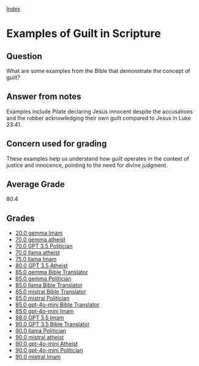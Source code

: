 
[Index](../index.md)
# Examples of Guilt in Scripture
## Question
What are some examples from the Bible that demonstrate the concept of guilt?

## Answer from notes
Examples include Pilate declaring Jesus innocent despite the accusations and the robber acknowledging their own guilt compared to Jesus in Luke 23:41.

## Concern used for grading
These examples help us understand how guilt operates in the context of justice and innocence, pointing to the need for divine judgment.

## Average Grade
80.4

## Grades
 * [20.0 gemma Imam](../answers/gemma_Imam/Examples_of_Guilt_in_Scripture.md)
 * [70.0 gemma atheist](../answers/gemma_atheist/Examples_of_Guilt_in_Scripture.md)
 * [70.0 GPT 3.5 Politician](../answers/GPT_3.5_Politician/Examples_of_Guilt_in_Scripture.md)
 * [70.0 llama atheist](../answers/llama_atheist/Examples_of_Guilt_in_Scripture.md)
 * [75.0 llama Imam](../answers/llama_Imam/Examples_of_Guilt_in_Scripture.md)
 * [80.0 GPT 3.5 Atheist](../answers/GPT_3.5_Atheist/Examples_of_Guilt_in_Scripture.md)
 * [85.0 gemma Bible Translator](../answers/gemma_Bible_Translator/Examples_of_Guilt_in_Scripture.md)
 * [85.0 gemma Politician](../answers/gemma_Politician/Examples_of_Guilt_in_Scripture.md)
 * [85.0 llama Bible Translator](../answers/llama_Bible_Translator/Examples_of_Guilt_in_Scripture.md)
 * [85.0 mistral Bible Translator](../answers/mistral_Bible_Translator/Examples_of_Guilt_in_Scripture.md)
 * [85.0 mistral Politician](../answers/mistral_Politician/Examples_of_Guilt_in_Scripture.md)
 * [85.0 gpt-4o-mini Bible Translator](../answers/gpt-4o-mini_Bible_Translator/Examples_of_Guilt_in_Scripture.md)
 * [85.0 gpt-4o-mini Imam](../answers/gpt-4o-mini_Imam/Examples_of_Guilt_in_Scripture.md)
 * [88.0 GPT 3.5 Imam](../answers/GPT_3.5_Imam/Examples_of_Guilt_in_Scripture.md)
 * [90.0 GPT 3.5 Bible Translator](../answers/GPT_3.5_Bible_Translator/Examples_of_Guilt_in_Scripture.md)
 * [90.0 llama Politician](../answers/llama_Politician/Examples_of_Guilt_in_Scripture.md)
 * [90.0 mistral atheist](../answers/mistral_atheist/Examples_of_Guilt_in_Scripture.md)
 * [90.0 gpt-4o-mini Atheist](../answers/gpt-4o-mini_Atheist/Examples_of_Guilt_in_Scripture.md)
 * [90.0 gpt-4o-mini Politician](../answers/gpt-4o-mini_Politician/Examples_of_Guilt_in_Scripture.md)
 * [90.0 mistral Imam](../answers/mistral_Imam/Examples_of_Guilt_in_Scripture.md)
